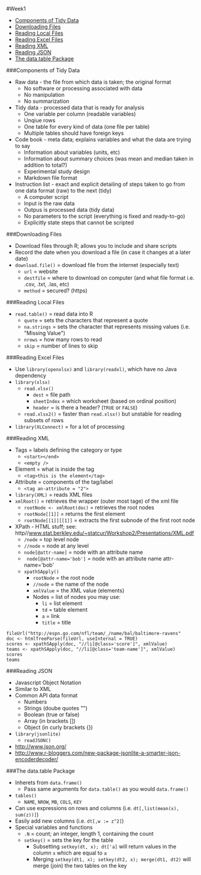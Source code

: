 #Week1

* [Components of Tidy Data](https://github.com/SeaSmith1018/DSSnotes/blob/master/Getting-and-Cleaning-Data/Week1.MD#components-of-tidy-data)
* [Downloading Files](https://github.com/SeaSmith1018/DSSnotes/blob/master/Getting-and-Cleaning-Data/Week1.MD#downloading-files)
* [Reading Local Files](https://github.com/SeaSmith1018/DSSnotes/blob/master/Getting-and-Cleaning-Data/Week1.MD#reading-local-files)
* [Reading Excel Files](https://github.com/SeaSmith1018/DSSnotes/blob/master/Getting-and-Cleaning-Data/Week1.MD#reading-excel-files)
* [Reading XML](https://github.com/SeaSmith1018/DSSnotes/blob/master/Getting-and-Cleaning-Data/Week1.MD#reading-xml)
* [Reading JSON](https://github.com/SeaSmith1018/DSSnotes/blob/master/Getting-and-Cleaning-Data/Week1.MD#reading-json)
* [The data.table Package](https://github.com/SeaSmith1018/DSSnotes/blob/master/Getting-and-Cleaning-Data/Week1.MD#the-datatable-package)  

###Components of Tidy Data
* Raw data - the file from which data is taken; the original format
  * No software or processing associated with data
  * No manipulation
  * No summarization
* Tidy data - processed data that is ready for analysis
  * One variable per column (readable variables)
  * Unqiue rows
  * One table for every kind of data (one file per table)
  * Multiple tables should have foreign keys
* Code book - meta data; explains variables and what the data are trying to say
  * Information about variables (units, etc)
  * Information about summary choices (was mean and median taken in addition to total?)
  * Experimental study design
  * Markdown file format
* Instruction list - exact and explicit detailing of steps taken to go from one data format (raw) to the next (tidy)
  * A computer script
  * Input is the raw data
  * Outpus is processed data (tidy data)
  * No parameters to the script (everything is fixed and ready-to-go)
  * Explicitly state steps that cannot be scripted

###Downloading Files
* Download files through R; allows you to include and share scripts
* Record the date when you download a file (in case it changes at a later date)
* `download.file()` = download file from the internet (especially text)
  * `url` = website
  * `destfile` = where to download on computer (and what file format i.e. .csv, .txt, .las, etc)
  * `method` = secured? (https)

###Reading Local Files
* `read.table()` = read data into R
  * `quote` = sets the characters that represent a quote
  * `na.strings` = sets the character that represents missing values (i.e. "Missing Value")
  * `nrows` = how many rows to read
  * `skip` = number of lines to skip

###Reading Excel Files
* Use `library(openxlsx)` and `library(readxl)`, which have no Java dependency
* `library(xlsx)`
  * `read.xlsx()`
    * `dest` = file path
    * `sheetIndex` = which worksheet (based on ordinal position)
    * `header` = is there a header? (`TRUE` or `FALSE`)
  * `read.xlsx2()` = faster than `read.xlsx()` but unstable for reading subsets of rows
* `library(XLConnect)` = for a lot of processing

###Reading XML
* Tags = labels defining the category or type
  * `<start></end>`
  * `<empty />`
* Element = what is inside the tag
  * `<tag>this is the element</tag>`
* Attribute = components of the tag/label
  * `<tag an-attribute = "2">`
* `library(XML)` = reads XML files
* `xmlRoot()` = retrieves the wrapper (outer most tage) of the xml file
  * `rootNode <- xmlRoot(doc)` = retrieves the root nodes
  * `rootNode[[1]]` = returns the first element
  * `rootNode[[1]][[1]]` = extracts the first subnode of the first root node
* XPath - HTML stuff; see: http//www.stat.berkley.edu/~statcur/Workshop2/Presentations/XML.pdf
  * `/node` = top level node
  * `//node` = node at any level
  * `node[@attr-name]` = node with an attribute name
  * ` node[@attr-name='bob']` = node with an attribute name attr-name='bob'
  * `xpathSApply()`
    * `rootNode` = the root node
    * `//node` = the name of the node
    * `xmlValue` = the XML value (elements)
    * Nodes = list of nodes you may use:
      * `li` = list element
      * `td` = table element
      * `a` = link
      * `title` = title
```
fileUrl("http://espn.go.com/nfl/team/_/name/bal/baltimore-ravens"
doc <- htmlTreeParse(fileUrl, useInternal = TRUE)
scores <- xpathSApply(doc, "//li[@class='score']", xmlValue)
teams <- xpathSApply(doc, "//li[@class='team-name']", xmlValue)
scores
teams
```

###Reading JSON
* Javascript Object Notation
* Similar to XML
* Common API data format
  * Numbers
  * Strings (doube quotes "")
  * Boolean (true or false)
  * Array (in brackets [])
  * Object (in curly brackets {})
* `library(jsonlite)`
  * `readJSON()`
* http://www.json.org/
* http://www.r-bloggers.com/new-package-jsonlite-a-smarter-json-encoderdecoder/

###The data.table Package
* Inherets from `data.frame()`
  * Pass same arguments for `data.table()` as you would `data.frame()`
* `tables()`
  * `NAME`, `NROW`, `MB`, `COLS`, `KEY`
* Can use expressions on rows and columns (i.e. `dt[,list(mean(x), sum(z))]`)
* Easily add new columns (i.e. `dt[,w := z^2]`)
* Special variables and functions
  * `.N` = count; an integer, length 1, containing the count
  * `setkey()` = sets the key for the table
    * Subsetting `setkey(dt, x); dt['a]` will return values in the column `x` which are equal to `a`
    * Merging `setkey(dt1, x); setkey(dt2, x); merge(dt1, dt2)` will merge (join) the two tables on the key
